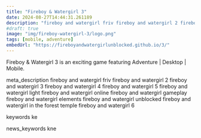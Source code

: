 ```yaml
---
title: "Fireboy & Watergirl 3"
date: 2024-08-27T14:44:31.261189
description: "fireboy and watergirl friv fireboy and watergirl 2 fireboy and watergirl 3 fireboy and watergirl 4 fireboy and watergirl 5 fireboy and watergirl light fireboy and watergirl online fireboy and watergirl gameplay fireboy and watergirl elements fireboy and watergirl unblocked fireboy and watergirl in the forest temple fireboy and watergirl 6"
#draft: true
image: "img/fireboy-watergirl-3/logo.png"
tags: [mobile, adventure]
embedUrl: "https://fireboyandwatergirlunblocked.github.io/3/"
---
```


Fireboy & Watergirl 3 is an exciting game featuring Adventure | Desktop | Mobile.

meta_description
fireboy and watergirl friv fireboy and watergirl 2 fireboy and watergirl 3 fireboy and watergirl 4 fireboy and watergirl 5 fireboy and watergirl light fireboy and watergirl online fireboy and watergirl gameplay fireboy and watergirl elements fireboy and watergirl unblocked fireboy and watergirl in the forest temple fireboy and watergirl 6


keywords
ke


news_keywords
kne
